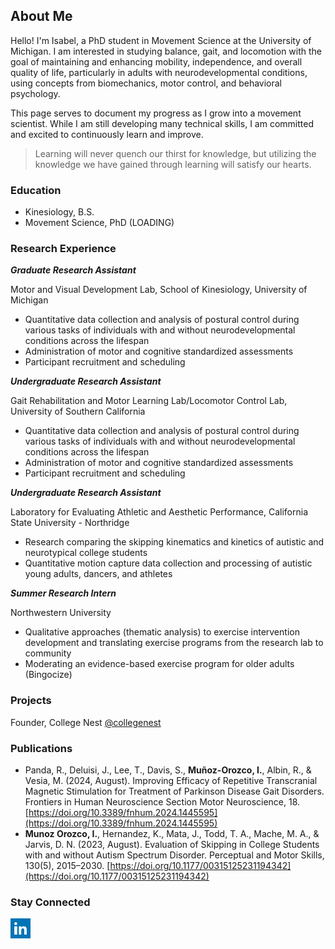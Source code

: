 ## About Me
Hello! I'm Isabel, a PhD student in Movement Science at the University of Michigan. I am interested in studying balance, gait, and locomotion with the goal of maintaining and enhancing mobility, independence, and overall quality of life, particularly in adults with neurodevelopmental conditions, using concepts from biomechanics, motor control, and behavioral psychology.

This page serves to document my progress as I grow into a movement scientist. While I am still developing many technical skills, I am committed and excited to continuously learn and improve.

> Learning will never quench our thirst for knowledge, but utilizing the knowledge we have gained through learning will satisfy our hearts. 

### Education
- Kinesiology, B.S. 
- Movement Science, PhD (LOADING)

### Research Experience
_**Graduate Research Assistant**_

Motor and Visual Development Lab, School of Kinesiology, University of Michigan

- Quantitative data collection and analysis of postural control during various tasks of individuals with and without neurodevelopmental conditions across the lifespan
- Administration of motor and cognitive standardized assessments
- Participant recruitment and scheduling

_**Undergraduate Research Assistant**_

Gait Rehabilitation and Motor Learning Lab/Locomotor Control Lab, University of Southern California 

- Quantitative data collection and analysis of postural control during various tasks of individuals with and without neurodevelopmental conditions across the lifespan 
- Administration of motor and cognitive standardized assessments  
- Participant recruitment and scheduling  

_**Undergraduate Research Assistant**_

Laboratory for Evaluating Athletic and Aesthetic Performance, California State University - Northridge

- Research comparing the skipping kinematics and kinetics of autistic and neurotypical college students
- Quantitative motion capture data collection and processing of autistic young adults, dancers, and athletes 

_**Summer Research Intern**_

Northwestern University

- Qualitative approaches (thematic analysis) to exercise intervention development and translating exercise programs from the research lab to community
- Moderating an evidence-based exercise program for older adults (Bingocize) 

### Projects
Founder, College Nest
[@collegenest](https://www.instagram.com/college_nest/profilecard/?igsh=OHQ4cDNiMjEx-Z3lh)

### Publications
- Panda, R., Deluisi, J., Lee, T., Davis, S., **Muñoz-Orozco, I.**, Albin, R., & Vesia, M. (2024, August). Improving Efficacy of Repetitive Transcranial Magnetic Stimulation for Treatment of Parkinson Disease Gait Disorders. Frontiers in Human Neuroscience Section Motor Neuroscience, 18. [https://doi.org/10.3389/fnhum.2024.1445595](https://doi.org/10.3389/fnhum.2024.1445595) 
- **Munoz Orozco, I.**, Hernandez, K., Mata, J., Todd, T. A., Mache, M. A., & Jarvis, D. N. (2023, August). Evaluation of Skipping in College Students with and without Autism Spectrum Disorder. Perceptual and Motor Skills, 130(5), 2015–2030. [https://doi.org/10.1177/00315125231194342](https://doi.org/10.1177/00315125231194342) 

### Stay Connected
[![linkedin-logo](/assets/images/linkedin-icon_square_32x32.png)](www.linkedin.com/in/isabel-munozorozco)
